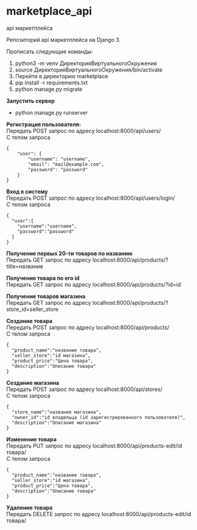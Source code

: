 # marketplace_api
api маркетплейса

Репозиторий api маркетплейса на Django 3.

Прописать следующие команды:

1. python3 -m venv ДиректорияВиртуальногоОкружения
2. source ДиректорияВиртуальногоОкружения/bin/activate
3. Перейти в директорию marketplace
4. pip install -r requirements.txt
5. python manage.py migrate


**Запустить сервер** <br />
- python manage.py runserver

**Регистрация пользователя:**<br />
Передать POST запрос по адресу localhost:8000/api/users/<br />
С телом запроса
```
{
    "user": {
        "username": "username",
        "email": "mail@example.com",
        "password": "password"
    }
}
```

**Вход в систему**<br />
Передать POST запрос по адресу localhost:8000/api/users/login/<br />
С телом запроса
```
{
  "user":{
    "username":"username",
    "password":"password"
  }
}
```
**Получение первых 20-ти товаров по названию**<br />
Передать GET запрос по адресу localhost:8000/api/products/?title=название

**Получение товара по его id**<br />
Передать GET запрос по адресу localhost:8000/api/products/?id=id

**Получение товаров магазина**<br />
Передать GET запрос по адресу localhost:8000/api/products/?store_id=seller_store

**Создание товара**<br />
Передать POST запрос по адресу localhost:8000/api/products/<br />
С телом запроса
```
{
  "product_name":"название товара",
  "seller_store":"id магазина",
  "product_price":"Цена товара",
  "description":"Описание товара"
}
```
**Создание магазина**<br />
Передать POST запрос по адресу localhost:8000/api/stores/<br />
С телом запроса
```
{
  "store_name":"название магазина",
  "owner_id":"id владельца (id зарегистрированного пользователя)",
  "description":"Описание магазина"
}
```
**Изменение товара**<br />
Передать PUT запрос по адресу localhost:8000/api/products-edit/id товара/<br />
С телом запроса
```
{
  "product_name":"название товара",
  "seller_store":"id магазина",
  "product_price":"Цена товара",
  "description":"Описание товара"
}
```
**Удаление товара**<br />
Передать DELETE запрос по адресу localhost:8000/api/products-edit/id товара/


